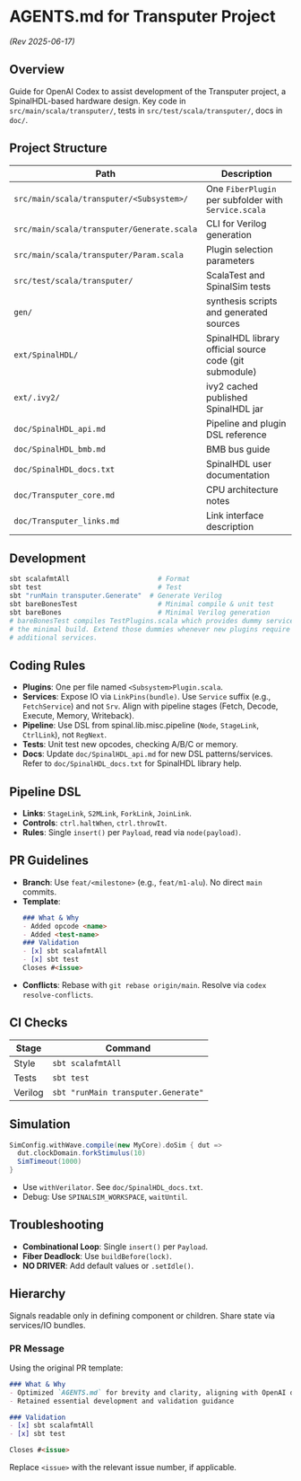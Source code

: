 # AGENTS.md for Transputer Project

*(Rev 2025-06-17)*

## Overview
Guide for OpenAI Codex to assist development of the Transputer project, a SpinalHDL-based hardware design. Key code in `src/main/scala/transputer/`, tests in `src/test/scala/transputer/`, docs in `doc/`.

## Project Structure
| Path | Description |
|------|-------------|
| `src/main/scala/transputer/<Subsystem>/` | One `FiberPlugin` per subfolder with `Service.scala` |
| `src/main/scala/transputer/Generate.scala` | CLI for Verilog generation |
| `src/main/scala/transputer/Param.scala` | Plugin selection parameters |
| `src/test/scala/transputer/` | ScalaTest and SpinalSim tests |
| `gen/` | synthesis scripts and generated sources |
| `ext/SpinalHDL/` | SpinalHDL library official source code (git submodule) |
| `ext/.ivy2/` | ivy2 cached published SpinalHDL jar |
| `doc/SpinalHDL_api.md` | Pipeline and plugin DSL reference |
| `doc/SpinalHDL_bmb.md` | BMB bus guide |
| `doc/SpinalHDL_docs.txt` | SpinalHDL user documentation |
| `doc/Transputer_core.md` | CPU architecture notes |
| `doc/Transputer_links.md` | Link interface description |

## Development
```bash
sbt scalafmtAll                      # Format
sbt test                             # Test
sbt "runMain transputer.Generate"  # Generate Verilog
sbt bareBonesTest                    # Minimal compile & unit test
sbt bareBones                        # Minimal Verilog generation
# bareBonesTest compiles TestPlugins.scala which provides dummy services for
# the minimal build. Extend those dummies whenever new plugins require
# additional services.
```

## Coding Rules
- **Plugins**: One per file named `<Subsystem>Plugin.scala`.
- **Services**: Expose IO via `LinkPins(bundle)`. Use `Service` suffix (e.g., `FetchService`) and not `Srv`. Align with pipeline stages (Fetch, Decode, Execute, Memory, Writeback).
- **Pipeline**: Use DSL from spinal.lib.misc.pipeline (`Node`, `StageLink`, `CtrlLink`), not `RegNext`.
- **Tests**: Unit test new opcodes, checking A/B/C or memory.
- **Docs**: Update `doc/SpinalHDL_api.md` for new DSL patterns/services. Refer to `doc/SpinalHDL_docs.txt` for SpinalHDL library help.

## Pipeline DSL
- **Links**: `StageLink`, `S2MLink`, `ForkLink`, `JoinLink`.
- **Controls**: `ctrl.haltWhen`, `ctrl.throwIt`.
- **Rules**: Single `insert()` per `Payload`, read via `node(payload)`.

## PR Guidelines
- **Branch**: Use `feat/<milestone>` (e.g., `feat/m1-alu`). No direct `main` commits.
- **Template**:
  ```markdown
  ### What & Why
  - Added opcode <name>
  - Added <test-name>
  ### Validation
  - [x] sbt scalafmtAll
  - [x] sbt test
  Closes #<issue>
  ```
- **Conflicts**: Rebase with `git rebase origin/main`. Resolve via `codex resolve-conflicts`.

## CI Checks
| Stage | Command |
|-------|---------|
| Style | `sbt scalafmtAll` |
| Tests | `sbt test` |
| Verilog | `sbt "runMain transputer.Generate"` |

## Simulation
```scala
SimConfig.withWave.compile(new MyCore).doSim { dut =>
  dut.clockDomain.forkStimulus(10)
  SimTimeout(1000)
}
```
- Use `withVerilator`. See `doc/SpinalHDL_docs.txt`.
- Debug: Use `SPINALSIM_WORKSPACE`, `waitUntil`.

## Troubleshooting
- **Combinational Loop**: Single `insert()` per `Payload`.
- **Fiber Deadlock**: Use `buildBefore(lock)`.
- **NO DRIVER**: Add default values or `.setIdle()`.

## Hierarchy
Signals readable only in defining component or children. Share state via services/IO bundles.

### PR Message
Using the original PR template:

```markdown
### What & Why
- Optimized `AGENTS.md` for brevity and clarity, aligning with OpenAI demo style
- Retained essential development and validation guidance

### Validation
- [x] sbt scalafmtAll
- [x] sbt test

Closes #<issue>
```

Replace `<issue>` with the relevant issue number, if applicable.